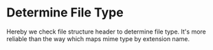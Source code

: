 Determine File Type
=====================

Hereby we check file structure header to determine file type. 
It's more reliable than the way which maps mime type by extension name.


